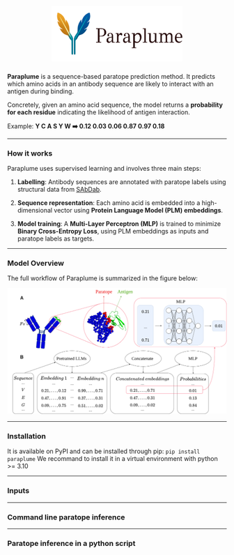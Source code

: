 <h1 align="center">
  <img src="doc/logo.png" width="300">
</h1>

**Paraplume** is a sequence-based paratope prediction method. It predicts which amino acids in an antibody sequence are likely to interact with an antigen during binding.

Concretely, given an amino acid sequence, the model returns a **probability for each residue** indicating the likelihood of antigen interaction.

Example:
**Y C A S Y W :arrow_right: 0.12 0.03 0.06 0.87 0.97 0.18**

---

### How it works

Paraplume uses supervised learning and involves three main steps:

1. **Labelling**:
   Antibody sequences are annotated with paratope labels using structural data from [SAbDab](http://opig.stats.ox.ac.uk/webapps/newsabdab/).

2. **Sequence representation**:
   Each amino acid is embedded into a high-dimensional vector using **Protein Language Model (PLM) embeddings**.

3. **Model training**:
   A **Multi-Layer Perceptron (MLP)** is trained to minimize **Binary Cross-Entropy Loss**, using PLM embeddings as inputs and paratope labels as targets.

---

### Model Overview

The full workflow of Paraplume is summarized in the figure below:

![Summary](./doc/figure1.png)

---
### Installation
It is available on PyPI and can be installed through pip:
`pip install paraplume`
We recommand to install it in a virtual environment with python >= 3.10

---
### Inputs

---
### Command line paratope inference

---
### Paratope inference in a python script
